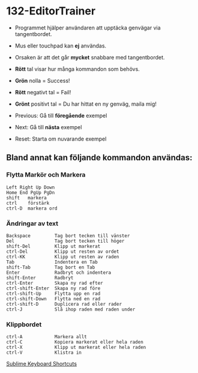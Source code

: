 # 132-EditorTrainer

* Programmet hjälper användaren att upptäcka genvägar via tangentbordet.
* Mus eller touchpad kan **ej** användas.
* Orsaken är att det går **mycket** snabbare med tangentbordet.
* **Rött** tal visar hur många kommandon som behövs.
* **Grön** nolla = Success!
* **Rött** negativt tal = Fail!
* **Grönt** positivt tal = Du har hittat en ny genväg, maila mig!

* Previous: Gå till **föregående** exempel
* Next: Gå till **nästa** exempel
* Reset: Starta om nuvarande exempel

## Bland annat kan följande kommandon användas:

### Flytta Markör och Markera

```
Left Right Up Down       
Home End PgUp PgDn
shift   markera
ctrl    förstärk
ctrl-D  markera ord
```

### Ändringar av text

```
Backspace         Tag bort tecken till vänster
Del               Tag bort tecken till höger
shift-Del         Klipp ut markerat
ctrl-Del          Klipp ut resten av ordet
ctrl-KK           Klipp ut resten av raden
Tab               Indentera en Tab
shift-Tab         Tag bort en Tab
Enter             Radbryt och indentera     	
shift-Enter       Radbryt
ctrl-Enter        Skapa ny rad efter
ctrl-shift-Enter  Skapa ny rad före
ctrl-shift-Up     Flytta upp en rad
ctrl-shift-Down   Flytta ned en rad
ctrl-shift-D      Duplicera rad eller rader
ctrl-J            Slå ihop raden med raden under
```

### Klippbordet

```
ctrl-A            Markera allt
ctrl-C            Kopiera markerat eller hela raden 
ctrl-X            Klipp ut markerat eller hela raden
ctrl-V            Klistra in
```

[Sublime Keyboard Shortcuts](http://docs.sublimetext.info/en/latest/reference/keyboard_shortcuts_win.html)